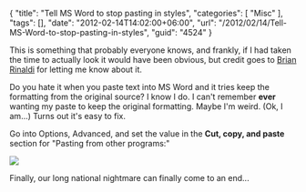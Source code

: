 {
	"title": "Tell MS Word to stop pasting in styles",
	"categories": [
		"Misc"
	],
	"tags": [],
	"date": "2012-02-14T14:02:00+06:00",
	"url": "/2012/02/14/Tell-MS-Word-to-stop-pasting-in-styles",
	"guid": "4524"
}

This is something that probably everyone knows, and frankly, if I had taken the time to actually look it would have been obvious, but credit goes to <a href="http://remotesynthesis.com/">Brian Rinaldi</a> for letting me know about it.

Do you hate it when you paste text into MS Word and it tries keep the formatting from the original source? I know I do. I can't remember <b>ever</b> wanting my paste to keep the original formatting. Maybe I'm weird. (Ok, I am...) Turns out it's easy to fix.

Go into Options, Advanced, and set the value in the <b>Cut, copy, and paste</b> section for "Pasting from other programs:"


<img src="http://www.raymondcamden.com/images/ScreenClip26.png" />

Finally, our long national nightmare can finally come to an end...